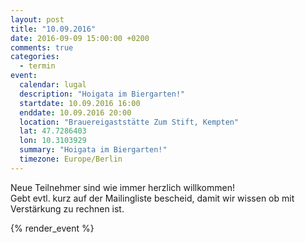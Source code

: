 ```yaml
---
layout: post
title: "10.09.2016"
date: 2016-09-09 15:00:00 +0200
comments: true
categories:
  - termin
event:
  calendar: lugal
  description: "Hoigata im Biergarten!"
  startdate: 10.09.2016 16:00
  enddate: 10.09.2016 20:00
  location: "Brauereigaststätte Zum Stift, Kempten"
  lat: 47.7286403
  lon: 10.3103929
  summary: "Hoigata im Biergarten!"
  timezone: Europe/Berlin
---
```


Neue Teilnehmer sind wie immer herzlich willkommen!  
Gebt evtl. kurz auf der Mailingliste bescheid, damit wir wissen ob mit Verstärkung zu rechnen ist.

{% render_event %}

